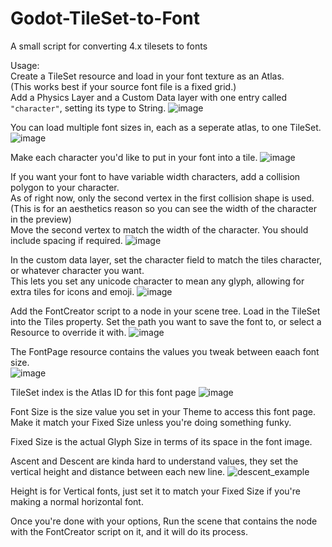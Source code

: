 # Godot-TileSet-to-Font
A small script for converting 4.x tilesets to fonts

Usage:  
Create a TileSet resource and load in your font texture as an Atlas.  
(This works best if your source font file is a fixed grid.)  
Add a Physics Layer and a Custom Data layer with one entry called `"character"`, setting its type to String.
![image](https://user-images.githubusercontent.com/21314708/194452595-8c8a14b6-4fbb-4866-8f05-5e2295b73bd7.png)

You can load multiple font sizes in, each as a seperate atlas, to one TileSet.
![image](https://user-images.githubusercontent.com/21314708/194452944-0c60932f-8934-4679-a125-01582e4a5f8b.png)

Make each character you'd like to put in your font into a tile.
![image](https://user-images.githubusercontent.com/21314708/194452407-0262aa31-32cb-449c-807c-a536ffcab936.png)  

If you want your font to have variable width characters, add a collision polygon to your character.  
As of right now, only the second vertex in the first collision shape is used.  
(This is for an aesthetics reason so you can see the width of the character in the preview)  
Move the second vertex to match the width of the character. You should include spacing if required.
![image](https://user-images.githubusercontent.com/21314708/194453184-265a2c1a-bba3-4a11-a44b-e738be90bcd7.png)

In the custom data layer, set the character field to match the tiles character, or whatever character you want.  
This lets you set any unicode character to mean any glyph, allowing for extra tiles for icons and emoji.
![image](https://user-images.githubusercontent.com/21314708/194453726-9719a20f-2d82-4ee3-8440-5ef209cdfaa4.png)

Add the FontCreator script to a node in your scene tree. Load in the TileSet into the Tiles property.
Set the path you want to save the font to, or select a Resource to override it with.
![image](https://user-images.githubusercontent.com/21314708/194454008-36ff9924-b4ae-467a-a0c2-b8cafe25557a.png)

The FontPage resource contains the values you tweak between eaach font size.  
![image](https://user-images.githubusercontent.com/21314708/194454453-2c4a1947-970e-4368-98e4-a3dde0a22ff3.png)

TileSet index is the Atlas ID for this font page
![image](https://user-images.githubusercontent.com/21314708/194462816-156ad663-5458-415d-9d95-1e2f3dff3167.png)

Font Size is the size value you set in your Theme to access this font page.  
Make it match your Fixed Size unless you're doing something funky.

Fixed Size is the actual Glyph Size in terms of its space in the font image.

Ascent and Descent are kinda hard to understand values, they set the vertical height and distance between each new line.
![descent_example](https://user-images.githubusercontent.com/21314708/194462141-48b83466-002a-44e0-b5a6-8ae9dae8e886.gif)

Height is for Vertical fonts, just set it to match your Fixed Size if you're making a normal horizontal font.

Once you're done with your options, Run the scene that contains the node with the FontCreator script on it, and it will do its process.

